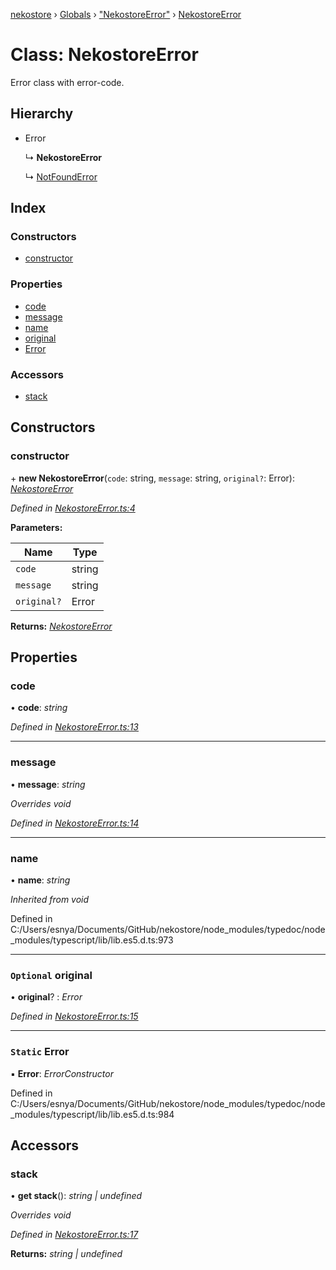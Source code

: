 [nekostore](../README.md) › [Globals](../globals.md) › ["NekostoreError"](../modules/_nekostoreerror_.md) › [NekostoreError](_nekostoreerror_.nekostoreerror.md)

# Class: NekostoreError

Error class with error-code.

## Hierarchy

* Error

  ↳ **NekostoreError**

  ↳ [NotFoundError](_notfounderror_.notfounderror.md)

## Index

### Constructors

* [constructor](_nekostoreerror_.nekostoreerror.md#constructor)

### Properties

* [code](_nekostoreerror_.nekostoreerror.md#code)
* [message](_nekostoreerror_.nekostoreerror.md#message)
* [name](_nekostoreerror_.nekostoreerror.md#name)
* [original](_nekostoreerror_.nekostoreerror.md#optional-original)
* [Error](_nekostoreerror_.nekostoreerror.md#static-error)

### Accessors

* [stack](_nekostoreerror_.nekostoreerror.md#stack)

## Constructors

###  constructor

\+ **new NekostoreError**(`code`: string, `message`: string, `original?`: Error): *[NekostoreError](_nekostoreerror_.nekostoreerror.md)*

*Defined in [NekostoreError.ts:4](https://github.com/esnya/nekostore/blob/f2443c4/src/NekostoreError.ts#L4)*

**Parameters:**

Name | Type |
------ | ------ |
`code` | string |
`message` | string |
`original?` | Error |

**Returns:** *[NekostoreError](_nekostoreerror_.nekostoreerror.md)*

## Properties

###  code

• **code**: *string*

*Defined in [NekostoreError.ts:13](https://github.com/esnya/nekostore/blob/f2443c4/src/NekostoreError.ts#L13)*

___

###  message

• **message**: *string*

*Overrides void*

*Defined in [NekostoreError.ts:14](https://github.com/esnya/nekostore/blob/f2443c4/src/NekostoreError.ts#L14)*

___

###  name

• **name**: *string*

*Inherited from void*

Defined in C:/Users/esnya/Documents/GitHub/nekostore/node_modules/typedoc/node_modules/typescript/lib/lib.es5.d.ts:973

___

### `Optional` original

• **original**? : *Error*

*Defined in [NekostoreError.ts:15](https://github.com/esnya/nekostore/blob/f2443c4/src/NekostoreError.ts#L15)*

___

### `Static` Error

▪ **Error**: *ErrorConstructor*

Defined in C:/Users/esnya/Documents/GitHub/nekostore/node_modules/typedoc/node_modules/typescript/lib/lib.es5.d.ts:984

## Accessors

###  stack

• **get stack**(): *string | undefined*

*Overrides void*

*Defined in [NekostoreError.ts:17](https://github.com/esnya/nekostore/blob/f2443c4/src/NekostoreError.ts#L17)*

**Returns:** *string | undefined*
